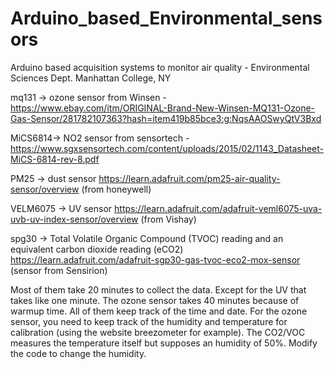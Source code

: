 # Arduino_based_Environmental_sensors
Arduino based acquisition systems to monitor air quality - Environmental Sciences Dept. Manhattan College, NY

mq131 -> ozone sensor from Winsen - https://www.ebay.com/itm/ORIGINAL-Brand-New-Winsen-MQ131-Ozone-Gas-Sensor/281782107363?hash=item419b85bce3:g:NqsAAOSwyQtV3Bxd

MiCS6814-> NO2 sensor from sensortech - https://www.sgxsensortech.com/content/uploads/2015/02/1143_Datasheet-MiCS-6814-rev-8.pdf

PM25 -> dust sensor https://learn.adafruit.com/pm25-air-quality-sensor/overview (from honeywell)

VELM6075 -> UV sensor  https://learn.adafruit.com/adafruit-veml6075-uva-uvb-uv-index-sensor/overview (from Vishay)

spg30 -> Total Volatile Organic Compound (TVOC) reading and an equivalent carbon dioxide reading (eCO2) 
https://learn.adafruit.com/adafruit-sgp30-gas-tvoc-eco2-mox-sensor (sensor from Sensirion)

Most of them take 20 minutes to collect the data. Except for the UV that takes like one minute. The ozone sensor takes 40 minutes because of warmup time. All of them keep track of the time and date. For the ozone sensor, you need to keep track of the humidity and temperature for calibration (using the website breezometer for example). The CO2/VOC measures the temperature itself but supposes an humidity of 50%. Modify the code to change the humidity. 





